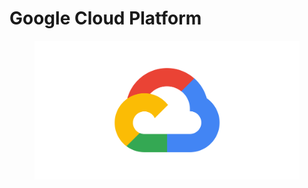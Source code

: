 # Google Cloud Platform

<figure><img src="../.gitbook/assets/google-cloud-platform-logo.png" alt=""><figcaption></figcaption></figure>
